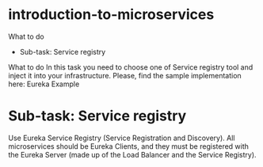 # introduction-to-microservices

What to do
* Sub-task: Service registry

What to do
In this task you need to choose one of Service registry tool and inject it into your infrastructure.
Please, find the sample implementation here: Eureka Example

# Sub-task: Service registry
Use Eureka Service Registry (Service Registration and Discovery).
All microservices should be Eureka Clients, and they must be registered with the Eureka Server (made up of the Load Balancer and the Service Registry).
